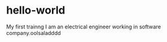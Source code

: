hello-world
===========

My first trainng 
I am an electrical engineer working in software company.oolsaladddd
